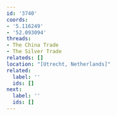 ```yaml
---
id: '3740'
coords:
- '5.116249'
- '52.093094'
threads:
- The China Trade
- The Silver Trade
relateds: []
location: "[Utrecht, Netherlands]"
related:
  label: ''
  ids: []
next:
  label: ''
  ids: []
---
```

